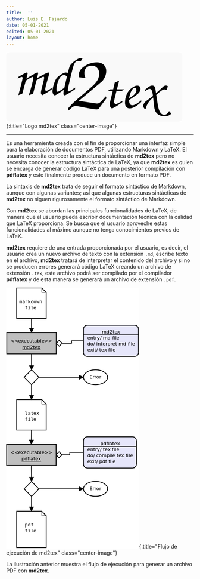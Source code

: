 ```yaml
---
title:  ''
author: Luis E. Fajardo
date: 05-01-2021
edited: 05-01-2021
layout: home
---
```


![md2tex logo][1]{:title="Logo md2tex" class="center-image"}

***
Es una herramienta creada con el fin de proporcionar una interfaz simple
para la elaboración de documentos PDF, utilizando Markdown y LaTeX. El
usuario necesita conocer la estructura sintáctica de **md2tex** pero no necesita 
conocer la estructura sintáctica de LaTeX, ya que **md2tex** es quien se encarga 
de generar código LaTeX para una posterior compilación con **pdflatex** y este 
finalmente produce un documento en formato PDF.

La sintaxis de **md2tex** trata de seguir el formato sintáctico de Markdown, aunque
con algunas variantes; así que algunas estructuras sintácticas de **md2tex** no siguen
rigurosamente el formato sintáctico de Markdown. 

Con **md2tex** se abordan las principales funcionalidades de LaTeX, de manera que el usuario
pueda escribir documentación técnica con la calidad que LaTeX proporciona. Se busca que el 
usuario aproveche estas funcionalidades al máximo aunque no tenga conocimientos previos de LaTeX.

**md2tex** requiere de una entrada proporcionada por el usuario, es decir, el usuario crea un nuevo
archivo de texto con la extensión `.md`, escribe texto en el archivo, **md2tex** tratará de interpretar
el contenido del archivo y si no se producen errores generará código LaTeX creando un archivo de extensión
`.tex`, este archivo podrá ser compilado por el compilador **pdflatex** y de esta manera se generará un 
archivo de extensión `.pdf`.

![md2tex control flow][2]{:title="Flujo de ejecución de md2tex" class="center-image"}

La ilustración anterior muestra el flujo de ejecución para generar un archivo PDF con **md2tex**. 

[1]: /assets/images/md2tex.png
[2]: /assets/images/flujo-ejecucion-md2tex.png
